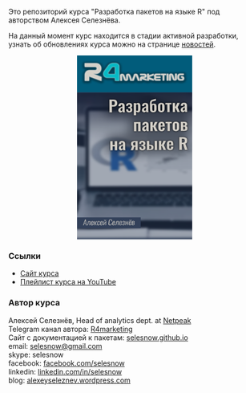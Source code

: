 Это репозиторий курса "Разработка пакетов на языке R" под авторством Алексея Селезнёва.

На данный момент курс находится в стадии активной разработки, узнать об обновлениях курса можно на странице [новостей](https://selesnow.github.io/r_package_course/%D0%BD%D0%BE%D0%B2%D0%BE%D1%81%D1%82%D0%B8-%D0%BA%D1%83%D1%80%D1%81%D0%B0.html).

<center>
<img src="img/cover.png" align="center" alt="Cover image" class="cover" width="230" height="366">
</center>

### Ссылки

* [Сайт курса](https://selesnow.github.io/r_package_course)
* [Плейлист курса на YouTube]()

### Автор курса
Алексей Селезнёв, Head of analytics dept. at [Netpeak](https://netpeak.net)
<Br>Telegram канал автора: [R4marketing](https://t.me/R4marketing)
<Br>Сайт с документацией к пакетам: [selesnow.github.io](https://selesnow.github.io)
<Br>email: selesnow@gmail.com
<Br>skype: selesnow
<Br>facebook: [facebook.com/selesnow](https://facebook.com/selesnow)
<Br>linkedin: [linkedin.com/in/selesnow](https://linkedin.com/in/selesnow)
<Br>blog: [alexeyseleznev.wordpress.com](https://alexeyseleznev.wordpress.com/)
